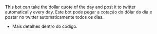 This bot can take the dollar quote of the day and post it to twitter automatically every day.
Este bot pode pegar a cotação do dólar do dia e postar no twitter automaticamente todos os dias.

+ Mais detalhes dentro do código.
